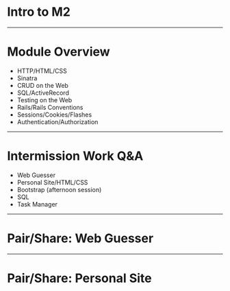 # Intro to M2

---

# Module Overview

* HTTP/HTML/CSS
* Sinatra
* CRUD on the Web
* SQL/ActiveRecord
* Testing on the Web
* Rails/Rails Conventions
* Sessions/Cookies/Flashes
* Authentication/Authorization

---

# Intermission Work Q&A

* Web Guesser
* Personal Site/HTML/CSS
* Bootstrap (afternoon session)
* SQL
* Task Manager

---

# Pair/Share: Web Guesser

---

# Pair/Share: Personal Site
